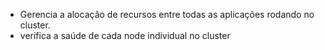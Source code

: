 * Gerencia a alocação de recursos entre todas as aplicações rodando no cluster.
* verifica a saúde de cada node individual no cluster

